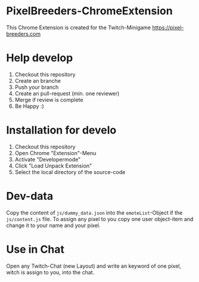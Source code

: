 # PixelBreeders-ChromeExtension
This Chrome Extension is created for the Twitch-Minigame https://pixel-breeders.com

# Help develop
   1. Checkout this repository
   2. Create an branche
   3. Push your branch
   4. Create an pull-request (min. one reviewer)
   5. Merge if review is complete
   6. Be Happy :)
   
# Installation for develo
  1. Checkout this repository
  2. Open Chrome "Extension"-Menu
  3. Activate "Developermode"
  4. Click "Load Unpack Extension"
  5. Select the local directory of the source-code

# Dev-data
Copy the content of ```js/dummy_data.json``` into the ```emoteList```-Object if the ```js/content.js``` file.
To assign any pixel to you copy one user object-item and change it to your name and your pixel. 

# Use in Chat
Open any Twitch-Chat (new Layout) and write an keyword of one pixel, witch is assign to you, into the chat.

